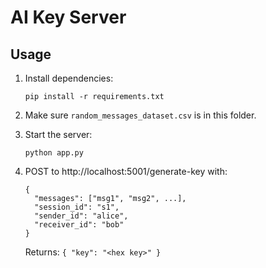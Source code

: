 # AI Key Server

## Usage

1. Install dependencies:
   ```
   pip install -r requirements.txt
   ```

2. Make sure `random_messages_dataset.csv` is in this folder.

3. Start the server:
   ```
   python app.py
   ```

4. POST to http://localhost:5001/generate-key with:
   ```
   {
     "messages": ["msg1", "msg2", ...],
     "session_id": "s1",
     "sender_id": "alice",
     "receiver_id": "bob"
   }
   ```
   Returns: `{ "key": "<hex key>" }`